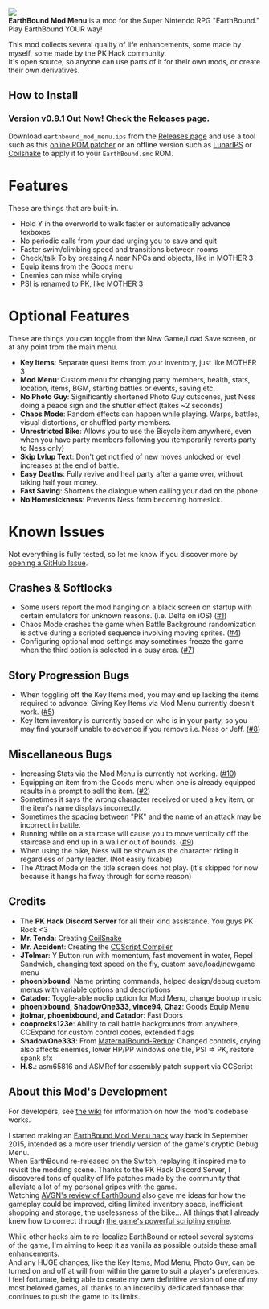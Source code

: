 ![](https://i.imgur.com/eL0DBtP.png)  
**EarthBound Mod Menu** is a mod for the Super Nintendo RPG "EarthBound."  
Play EarthBound YOUR way!  
  
This mod collects several quality of life enhancements, some made by myself, some made by the PK Hack community.  
It's open source, so anyone can use parts of it for their own mods, or create their own derivatives.  
## How to Install
### Version v0.9.1 Out Now! Check the [Releases page](https://github.com/ShrineFox/EarthBound-Mod-Menu/releases).
Download ``earthbound_mod_menu.ips`` from the [Releases page](https://github.com/ShrineFox/EarthBound-Mod-Menu/releases) and use a tool such as this [online ROM patcher](https://www.marcrobledo.com/RomPatcher.js/) or an offline version such as [LunarIPS](https://www.romhacking.net/utilities/240/) or [Coilsnake](https://pk-hack.github.io/CoilSnake/) to apply it to your ``EarthBound.smc`` ROM.

# Features
These are things that are built-in.  
- Hold Y in the overworld to walk faster or automatically advance texboxes  
- No periodic calls from your dad urging you to save and quit  
- Faster swim/climbing speed and transitions between rooms  
- Check/talk To by pressing A near NPCs and objects, like in MOTHER 3  
- Equip items from the Goods menu  
- Enemies can miss while crying  
- PSI is renamed to PK, like MOTHER 3

# Optional Features
These are things you can toggle from the New Game/Load Save screen, or at any point from the main menu.
- **Key Items**: Separate quest items from your inventory, just like MOTHER 3  
- **Mod Menu**: Custom menu for changing party members, health, stats, location, items, BGM, starting battles or events, saving etc.
- **No Photo Guy**: Significantly shortened Photo Guy cutscenes, just Ness doing a peace sign and the shutter effect (takes ~2 seconds)
- **Chaos Mode**: Random effects can happen while playing. Warps, battles, visual distortions, or shuffled party members.
- **Unrestricted Bike**: Allows you to use the Bicycle item anywhere, even when you have party members following you (temporarily reverts party to Ness only)
- **Skip Lvlup Text**: Don't get notified of new moves unlocked or level increases at the end of battle.
- **Easy Deaths**: Fully revive and heal party after a game over, without taking half your money.
- **Fast Saving**: Shortens the dialogue when calling your dad on the phone.
- **No Homesickness**: Prevents Ness from becoming homesick.

# Known Issues
Not everything is fully tested, so let me know if you discover more by [opening a GitHub Issue](https://github.com/ShrineFox/EarthBound-Mod-Menu/issues/new).
## Crashes & Softlocks
- Some users report the mod hanging on a black screen on startup with certain emulators for unknown reasons. (i.e. Delta on iOS) ([#1](https://github.com/ShrineFox/EarthBound-Mod-Menu/issues/1))
- Chaos Mode crashes the game when Battle Background randomization is active during a scripted sequence involving moving sprites. ([#4](https://github.com/ShrineFox/EarthBound-Mod-Menu/issues/4))
- Configuring optional mod settings may sometimes freeze the game when the third option is selected in a busy area. ([#7](https://github.com/ShrineFox/EarthBound-Mod-Menu/issues/7))
## Story Progression Bugs
- When toggling off the Key Items mod, you may end up lacking the items required to advance. Giving Key Items via Mod Menu currently doesn't work. ([#5](https://github.com/ShrineFox/EarthBound-Mod-Menu/issues/5))
- Key Item inventory is currently based on who is in your party, so you may find yourself unable to advance if you remove i.e. Ness or Jeff. ([#8](https://github.com/ShrineFox/EarthBound-Mod-Menu/issues/8))
## Miscellaneous Bugs
- Increasing Stats via the Mod Menu is currently not working. ([#10](https://github.com/ShrineFox/EarthBound-Mod-Menu/issues/10))
- Equipping an item from the Goods menu when one is already equipped results in a prompt to sell the item. ([#2](https://github.com/ShrineFox/EarthBound-Mod-Menu/issues/2))
- Sometimes it says the wrong character received or used a key item, or the item's name displays incorrectly. 
- Sometimes the spacing between "PK" and the name of an attack may be incorrect in battle.
- Running while on a staircase will cause you to move vertically off the staircase and end up in a wall or out of bounds. ([#9](https://github.com/ShrineFox/EarthBound-Mod-Menu/issues/9))
- When using the bike, Ness will be shown as the character riding it regardless of party leader. (Not easily fixable)
- The Attract Mode on the title screen does not play. (it's skipped for now because it hangs halfway through for some reason)

## Credits
- The **PK Hack Discord Server** for all their kind assistance. You guys PK Rock <3
- **Mr. Tenda**: Creating [CoilSnake](https://github.com/pk-hack/CoilSnake)
- **Mr. Accident**: Creating the [CCScript Compiler](https://github.com/tripped/ccscript_legacy)
- **JTolmar**: Y Button run with momentum, fast movement in water, Repel Sandwich, changing text speed on the fly, custom save/load/newgame menu
- **phoenixbound**: Name printing commands, helped design/debug custom menus with variable options and descriptions
- **Catador**: Toggle-able noclip option for Mod Menu, change bootup music
- **phoenixbound, ShadowOne333, vince94, Chaz**: Goods Equip Menu
- **jtolmar, phoenixbound, and Catador**: Fast Doors
- **cooprocks123e**: Ability to call battle backgrounds from anywhere, CCExpand for custom control codes, extended flags
- **ShadowOne333**: From [MaternalBound-Redux](https://github.com/ShadowOne333/MaternalBound-Redux): Changed controls, crying also affects enemies, lower HP/PP windows one tile, PSI => PK, restore spank sfx
- **H.S.**: asm65816 and ASMRef for assembly patch support via CCScript  
  
## About this Mod's Development
For developers, see [the wiki](https://github.com/ShrineFox/EarthBound-Mod-Menu/wiki) for information on how the mod's codebase works.  
  
I started making an [EarthBound Mod Menu hack](https://www.youtube.com/watch?v=rNmggC3eQz4) way back in September 2015, intended as a more user friendly version of the game's cryptic Debug Menu.  
When EarthBound re-released on the Switch, replaying it inspired me to revisit the modding scene. Thanks to the PK Hack Discord Server, 
I discovered tons of quality of life patches made by the community that alleviate a lot of my personal gripes with the game.  
Watching [AVGN's review of EarthBound](https://www.youtube.com/watch?v=LZ5nX0FTH6Q) also gave me ideas for how the gameplay could be improved, citing limited inventory space, 
inefficient shopping and storage, the uselessness of the bike... All things that I already knew how to correct through [the game's powerful scripting engine](https://github.com/pk-hack/CoilSnake/wiki/CCScript).  
  
While other hacks aim to re-localize EarthBound or retool several systems of the game, I'm aiming to keep it as vanilla as possible outside these small enhancements.  
And any HUGE changes, like the Key Items, Mod Menu, Photo Guy, can be turned on and off at will from within the game to suit a player's preferences.  
I feel fortunate, being able to create my own definitive version of one of my most beloved games, all thanks to an incredibly dedicated fanbase that continues to push the game to its limits.
